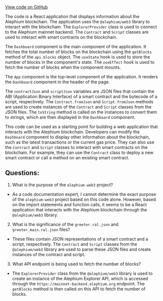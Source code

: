 [View code on GitHub](https://github.com/alephium/alephium-web3/packages/cli/templates/react/src/App.tsx)

The code is a React application that displays information about the Alephium blockchain. The application uses the `@alephium/web3` library to interact with the blockchain. The `ExplorerProvider` class is used to connect to the Alephium mainnet backend. The `Contract` and `Script` classes are used to interact with smart contracts on the blockchain.

The `Dashboard` component is the main component of the application. It fetches the total number of blocks on the blockchain using the `getBlocks` method of the `api.blocks` object. The `useState` hook is used to store the number of blocks in the component's state. The `useEffect` hook is used to fetch the number of blocks when the component mounts.

The `App` component is the top-level component of the application. It renders the `Dashboard` component in the header of the page.

The `contractJson` and `scriptJson` variables are JSON files that contain the ABI (Application Binary Interface) of a smart contract and the bytecode of a script, respectively. The `Contract.fromJson` and `Script.fromJson` methods are used to create instances of the `Contract` and `Script` classes from the JSON files. The `toString` method is called on the instances to convert them to strings, which are then displayed in the `Dashboard` component.

This code can be used as a starting point for building a web application that interacts with the Alephium blockchain. Developers can modify the `Dashboard` component to display other information about the blockchain, such as the latest transactions or the current gas price. They can also use the `Contract` and `Script` classes to interact with smart contracts on the blockchain. For example, they can use the `Contract` class to deploy a new smart contract or call a method on an existing smart contract.
## Questions: 
 1. What is the purpose of the `alephium-web3` project?
- As a code documentation expert, I cannot determine the exact purpose of the `alephium-web3` project based on this code alone. However, based on the import statements and function calls, it seems to be a React application that interacts with the Alephium blockchain through the `@alephium/web3` library.

2. What is the significance of the `greeter.ral.json` and `greeter_main.ral.json` files?
- These files contain JSON representations of a smart contract and a script, respectively. The `Contract` and `Script` classes from the `@alephium/web3` library are used to parse these JSON files and create instances of the contract and script.

3. What API endpoint is being used to fetch the number of blocks?
- The `ExplorerProvider` class from the `@alephium/web3` library is used to create an instance of the Alephium Explorer API, which is accessed through the `https://mainnet-backend.alephium.org` endpoint. The `getBlocks` method is then called on this API to fetch the number of blocks.